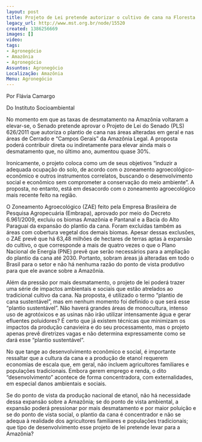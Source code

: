 ```yaml
---
layout: post
title: Projeto de Lei pretende autorizar o cultivo de cana na Floresta Amazônica
legacy_url: http://www.mst.org.br/node/15520
created: 1386256669
images: []
video: 
tags:
- Agronegócio
- Amazônia
- Agronegócio
Assuntos: Agronegócio
Localização: Amazônia
Menu: Agronegócio
---
```



Por Flávia Camargo

Do Instituto Socioambiental


No momento em que as taxas de desmatamento na Amazônia voltaram a elevar-se, o Senado pretende aprovar o Projeto de Lei do Senado (PLS) 626/2011 que autoriza o plantio de cana nas áreas alteradas em geral e nas áreas de Cerrado e “Campos Gerais” da Amazônia Legal. A proposta poderá contribuir direta ou indiretamente para elevar ainda mais o desmatamento que, no último ano, aumentou quase 30%.


Ironicamente, o projeto coloca como um de seus objetivos “induzir a adequada ocupação do solo, de acordo com o zoneamento agroecológico-econômico e outros instrumentos correlatos, buscando o desenvolvimento social e econômico sem comprometer a conservação do meio ambiente”. A proposta, no entanto, está em desacordo com o zoneamento agroecológico mais recente feito na região.


O Zoneamento Agroecológico (ZAE) feito pela Empresa Brasileira de Pesquisa Agropecuária (Embrapa), aprovado por meio do Decreto 6.961/2009, excluiu os biomas Amazônia e Pantanal e a Bacia do Alto Paraguai da expansão do plantio da cana. Foram excluídas também as áreas com cobertura vegetal dos demais biomas. Apesar dessas exclusões, o ZAE prevê que há 63,48 milhões de hectares de terras aptas à expansão do cultivo, o que corresponde a mais de quatro vezes o que o Plano Nacional de Energia (PNE) prevê que serão necessários para a ampliação do plantio da cana até 2030. Portanto, sobram áreas já alteradas em todo o Brasil para o setor e não há nenhuma razão do ponto de vista produtivo para que ele avance sobre a Amazônia.


Além da pressão por mais desmatamento, o projeto de lei poderá trazer uma série de impactos ambientais e sociais que estão atrelados ao tradicional cultivo da cana. Na proposta, é utilizado o termo “plantio de cana sustentável”, mas em nenhum momento foi definido o que será esse “plantio sustentável”. Não haverá grandes áreas de monocultura, intenso uso de agrotóxicos e as usinas não irão utilizar intensamente água e gerar efluentes poluidores? É certo que já existem técnicas que minimizam os impactos da produção canavieira e do seu processamento, mas o projeto apenas prevê diretrizes vagas e não determina expressamente como se dará esse “plantio sustentável”.


No que tange ao desenvolvimento econômico e social, é importante ressaltar que a cultura da cana e a produção de etanol requerem economias de escala que, em geral, não incluem agricultores familiares e populações tradicionais. Embora gerem emprego e renda, o dito “desenvolvimento” acontece de forma concentradora, com externalidades, em especial danos ambientais e sociais.


Se do ponto de vista da produção nacional de etanol, não há necessidade dessa expansão sobre a Amazônia; se do ponto de vista ambiental, a expansão poderá pressionar por mais desmatamento e por maior poluição e se do ponto de vista social, o plantio da cana é concentrador e não se adequa à realidade dos agricultores familiares e populações tradicionais; que tipo de desenvolvimento esse projeto de lei pretende levar para a Amazônia?
 
